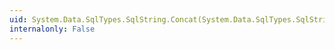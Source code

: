 ```yaml
---
uid: System.Data.SqlTypes.SqlString.Concat(System.Data.SqlTypes.SqlString,System.Data.SqlTypes.SqlString)
internalonly: False
---
```

